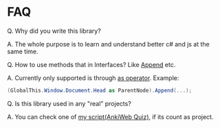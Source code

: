 # FAQ
Q. Why did you write this library?

A. The whole purpose is to learn and understand better c# and js at the same time.

Q. How to use methods that in Interfaces? Like [Append](xref:CSharpToJavaScript.APIs.JS.ParentNode.Append(CSharpToJavaScript.APIs.JS.Union30[])) etc.

A. Currently only supported is through [as operator](https://learn.microsoft.com/en-us/dotnet/csharp/language-reference/operators/type-testing-and-cast#as-operator). Example:
```csharp
(GlobalThis.Window.Document.Head as ParentNode).Append(...);
```
Q. Is this library used in any "real" projects?

A. You can check one of [my script(AnkiWeb Quiz)](https://github.com/TiLied/Ankiweb_Quiz), if its count as project.